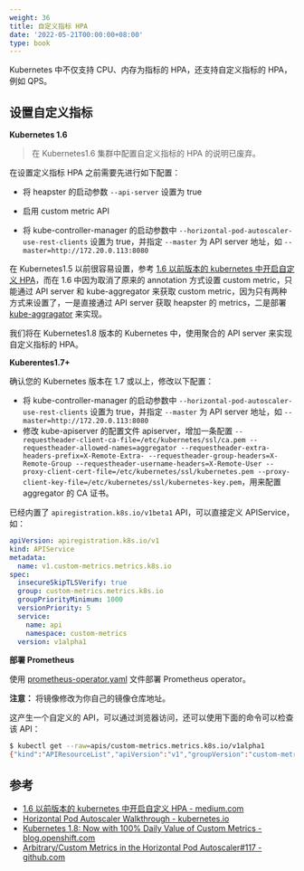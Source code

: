 ```yaml
---
weight: 36
title: 自定义指标 HPA
date: '2022-05-21T00:00:00+08:00'
type: book
---
```


Kubernetes 中不仅支持 CPU、内存为指标的 HPA，还支持自定义指标的 HPA，例如 QPS。

## 设置自定义指标

**Kubernetes 1.6**

> 在 Kubernetes1.6 集群中配置自定义指标的 HPA 的说明已废弃。

在设置定义指标 HPA 之前需要先进行如下配置：

- 将 heapster 的启动参数 `--api-server` 设置为 true


- 启用 custom metric API
- 将 kube-controller-manager 的启动参数中 `--horizontal-pod-autoscaler-use-rest-clients` 设置为 true，并指定 `--master` 为 API server 地址，如 `--master=http://172.20.0.113:8080`

在 Kubernetes1.5 以前很容易设置，参考 [1.6 以前版本的 kubernetes 中开启自定义 HPA](https://medium.com/@marko.luksa/kubernetes-autoscaling-based-on-custom-metrics-without-using-a-host-port-b783ed6241ac)，而在 1.6 中因为取消了原来的 annotation 方式设置 custom metric，只能通过 API server 和 kube-aggregator 来获取 custom metric，因为只有两种方式来设置了，一是直接通过 API server 获取 heapster 的 metrics，二是部署 [kube-aggragator](https://github.com/kubernetes/kube-aggregator) 来实现。

我们将在 Kubernetes1.8 版本的 Kubernetes 中，使用聚合的 API server 来实现自定义指标的 HPA。

**Kuberentes1.7+**

确认您的 Kubernetes 版本在 1.7 或以上，修改以下配置：

- 将 kube-controller-manager 的启动参数中 `--horizontal-pod-autoscaler-use-rest-clients` 设置为 true，并指定 `--master` 为 API server 地址，如 `--master=http://172.20.0.113:8080`
- 修改 kube-apiserver 的配置文件 apiserver，增加一条配置 `--requestheader-client-ca-file=/etc/kubernetes/ssl/ca.pem --requestheader-allowed-names=aggregator --requestheader-extra-headers-prefix=X-Remote-Extra- --requestheader-group-headers=X-Remote-Group --requestheader-username-headers=X-Remote-User --proxy-client-cert-file=/etc/kubernetes/ssl/kubernetes.pem --proxy-client-key-file=/etc/kubernetes/ssl/kubernetes-key.pem`，用来配置 aggregator 的 CA 证书。

已经内置了 `apiregistration.k8s.io/v1beta1` API，可以直接定义 APIService，如：

```yaml
apiVersion: apiregistration.k8s.io/v1
kind: APIService
metadata:
  name: v1.custom-metrics.metrics.k8s.io
spec:
  insecureSkipTLSVerify: true
  group: custom-metrics.metrics.k8s.io
  groupPriorityMinimum: 1000
  versionPriority: 5
  service:
    name: api
    namespace: custom-metrics
  version: v1alpha1
```

**部署 Prometheus**

使用 [prometheus-operator.yaml](https://github.com/rootsongjc/kubernetes-handbook/blob/master/manifests/HPA/prometheus-operator.yaml) 文件部署 Prometheus operator。

**注意：** 将镜像修改为你自己的镜像仓库地址。

这产生一个自定义的 API，可以通过浏览器访问，还可以使用下面的命令可以检查该 API：

```bash
$ kubectl get --raw=apis/custom-metrics.metrics.k8s.io/v1alpha1
{"kind":"APIResourceList","apiVersion":"v1","groupVersion":"custom-metrics.metrics.k8s.io/v1alpha1","resources":[{"name":"jobs.batch/http_requests","singularName":"","namespaced":true,"kind":"MetricValueList","verbs":["get"]},{"name":"namespaces/http_requests","singularName":"","namespaced":false,"kind":"MetricValueList","verbs":["get"]},{"name":"jobs.batch/up","singularName":"","namespaced":true,"kind":"MetricValueList","verbs":["get"]},{"name":"pods/up","singularName":"","namespaced":true,"kind":"MetricValueList","verbs":["get"]},{"name":"services/scrape_samples_scraped","singularName":"","namespaced":true,"kind":"MetricValueList","verbs":["get"]},{"name":"namespaces/scrape_samples_scraped","singularName":"","namespaced":false,"kind":"MetricValueList","verbs":["get"]},{"name":"pods/scrape_duration_seconds","singularName":"","namespaced":true,"kind":"MetricValueList","verbs":["get"]},{"name":"services/scrape_duration_seconds","singularName":"","namespaced":true,"kind":"MetricValueList","verbs":["get"]},{"name":"pods/http_requests","singularName":"","namespaced":true,"kind":"MetricValueList","verbs":["get"]},{"name":"pods/scrape_samples_post_metric_relabeling","singularName":"","namespaced":true,"kind":"MetricValueList","verbs":["get"]},{"name":"jobs.batch/scrape_samples_scraped","singularName":"","namespaced":true,"kind":"MetricValueList","verbs":["get"]},{"name":"jobs.batch/scrape_duration_seconds","singularName":"","namespaced":true,"kind":"MetricValueList","verbs":["get"]},{"name":"namespaces/scrape_duration_seconds","singularName":"","namespaced":false,"kind":"MetricValueList","verbs":["get"]},{"name":"namespaces/scrape_samples_post_metric_relabeling","singularName":"","namespaced":false,"kind":"MetricValueList","verbs":["get"]},{"name":"services/scrape_samples_post_metric_relabeling","singularName":"","namespaced":true,"kind":"MetricValueList","verbs":["get"]},{"name":"services/up","singularName":"","namespaced":true,"kind":"MetricValueList","verbs":["get"]},{"name":"pods/scrape_samples_scraped","singularName":"","namespaced":true,"kind":"MetricValueList","verbs":["get"]},{"name":"services/http_requests","singularName":"","namespaced":true,"kind":"MetricValueList","verbs":["get"]},{"name":"jobs.batch/scrape_samples_post_metric_relabeling","singularName":"","namespaced":true,"kind":"MetricValueList","verbs":["get"]},{"name":"namespaces/up","singularName":"","namespaced":false,"kind":"MetricValueList","verbs":["get"]}]}
```

## 参考

- [1.6 以前版本的 kubernetes 中开启自定义 HPA - medium.com](https://medium.com/@marko.luksa/kubernetes-autoscaling-based-on-custom-metrics-without-using-a-host-port-b783ed6241ac)
- [Horizontal Pod Autoscaler Walkthrough - kubernetes.io](https://kubernetes.io/docs/tasks/run-application/horizontal-pod-autoscale-walkthrough/)
- [Kubernetes 1.8: Now with 100% Daily Value of Custom Metrics - blog.openshift.com](https://blog.openshift.com/kubernetes-1-8-now-custom-metrics/)
- [Arbitrary/Custom Metrics in the Horizontal Pod Autoscaler#117 - github.com](https://github.com/kubernetes/features/issues/117)
